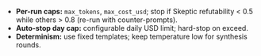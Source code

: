 * **Per-run caps:** `max_tokens`, `max_cost_usd`; stop if Skeptic refutability < 0.5 while others > 0.8 (re-run with counter-prompts).
* **Auto-stop day cap:** configurable daily USD limit; hard-stop on exceed.
* **Determinism:** use fixed templates; keep temperature low for synthesis rounds.